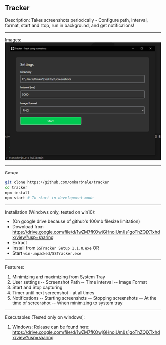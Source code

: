 ## Tracker

Description:
Takes screenshots periodically - Configure path, interval, format, start and stop, run in background, and get notifications!

---

Images:
<img src="./demo-images/image.png">

---

Setup:

```bash
git clone https://github.com/omkarbhale/tracker
cd tracker
npm install
npm start # To start in development mode
```

---

Installation (Windows only, tested on win10):

-   (On google drive because of github's 100mb filesize limitation)
-   Download from https://drive.google.com/file/d/1wZM7fKOwjGHnoiUmUs1goThZQjXTxhdx/view?usp=sharing
-   Extract
-   Install from `SSTracker Setup 1.1.0.exe` OR
-   Start `win-unpacked/SSTracker.exe`

---

Features:

1. Minimizing and maximizing from System Tray
1. User settings
   -- Screenshot Path
   -- Time interval
   -- Image Format
1. Start and Stop capturing
1. Timer until next screenshot - at all times
1. Notifications
   -- Starting screenshots
   -- Stopping screenshots
   -- At the time of screenshot
   -- When minimizing to system tray

---

Executables (Tested only on windows):

1. Windows:
   Release can be found here: https://drive.google.com/file/d/1wZM7fKOwjGHnoiUmUs1goThZQjXTxhdx/view?usp=sharing
